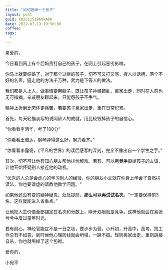 ```yaml
---
title: "如何毁掉一个孩子"
layout: post
guid: Xm2dizS196mkADH
date: 2022-07-13 19:50:00
coffee:
tags:
  -
---
```


亲爱的，

今日看到网上有个后妈责打自己的孩子，在网上引起恶劣影响。

你马上就要结婚了，对于那个过继的孩子，切不可又打又骂，授人以话柄，落个不好的名声。逼走他的方法千万种，武力是下等人的做法。

我们都是人上人，做事情要用脑子。既让孩子神经错乱，离家出走，同时在人前也无可指摘。亲戚朋友聊起来，只能怨孩子不争气。

精神上折磨比肉体更痛苦，若要孩子离家出走，重在日常积累。

首先，每天轻描淡写的说同龄人的成就。用比较毁掉孩子的自信心。 

"你看看李清华，考了100分“

“你看看王倍达，钢琴弹得这么好，努力看齐。”

“你看看李露窈，《平凡的世界》的读后感写的深刻，完全不像出自一个学生之手。”


其次，切不可让他有知心朋友帮他排忧解难。若有，可以用**竞争**毁掉孩子的友谊，让他开始怀疑别人接近他的动机。

“优秀的人总是会虚心的学习别人的经验，你的朋友小文就在你身上学会了自然拼读法，你也要谦虚的请教他数学问题。“

如果他还没有变的疑神疑鬼，处处提防，**那么可以再试试名次**。“一定要保持前3名，这样就能进入省重点。”

让他把人生价值全部锚定在名次和分数上，睁开双眼就是竞争。这样他就会在紧张兮兮中度过童年时光。

要有耐心，神经官能症不是一日之功，要步步为营。小升初，升高中，高考，找工作总有不如意，到时候他心理防线就会坍塌，一蹶不振。轻则离家出走，重则跳楼自杀，你也就甩掉了这个包袱。


爱你的，

小宛平









